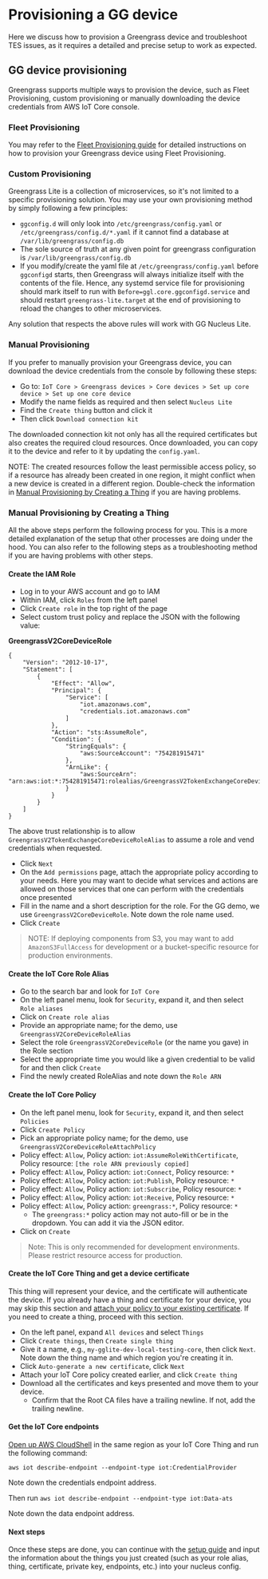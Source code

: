 # Provisioning a GG device

Here we discuss how to provision a Greengrass device and troubleshoot TES
issues, as it requires a detailed and precise setup to work as expected.

## GG device provisioning

Greengrass supports multiple ways to provision the device, such as Fleet
Provisioning, custom provisioning or manually downloading the device credentials
from AWS IoT Core console.

### Fleet Provisioning

You may refer to the
[Fleet Provisioning guide](./fleet_provisioning/fleet_provisioning.md) for
detailed instructions on how to provision your Greengrass device using Fleet
Provisioning.

### Custom Provisioning

Greengrass Lite is a collection of microservices, so it's not limited to a
specific provisioning solution. You may use your own provisioning method by
simply following a few principles:

- `ggconfig.d` will only look into `/etc/greengrass/config.yaml` or
  `/etc/greengrass/config.d/*.yaml` if it cannot find a database at
  `/var/lib/greengrass/config.db`
- The sole source of truth at any given point for greengrass configuration is
  `/var/lib/greengrass/config.db`
- If you modify/create the yaml file at `/etc/greengrass/config.yaml` before
  `ggconfigd` starts, then Greengrass will always initialize itself with the
  contents of the file. Hence, any systemd service file for provisioning should
  mark itself to run with `Before=ggl.core.ggconfigd.service` and should restart
  `greengrass-lite.target` at the end of provisioning to reload the changes to
  other microservices.

Any solution that respects the above rules will work with GG Nucleus Lite.

### Manual Provisioning

If you prefer to manually provision your Greengrass device, you can download the
device credentials from the console by following these steps:

- Go to:
  `IoT Core > Greengrass devices > Core devices > Set up core device > Set up one core device`
- Modify the name fields as required and then select `Nucleus Lite`
- Find the `Create thing` button and click it
- Then click `Download connection kit`

The downloaded connection kit not only has all the required certificates but
also creates the required cloud resources. Once downloaded, you can copy it to
the device and refer to it by updating the `config.yaml`.

NOTE: The created resources follow the least permissible access policy, so if a
resource has already been created in one region, it might conflict when a new
device is created in a different region. Double-check the information in
[Manual Provisioning by Creating a Thing](#manual-provisioning-by-creating-a-thing)
if you are having problems.

### Manual Provisioning by Creating a Thing

All the above steps perform the following process for you. This is a more
detailed explanation of the setup that other processes are doing under the hood.
You can also refer to the following steps as a troubleshooting method if you are
having problems with other steps.

#### Create the IAM Role

- Log in to your AWS account and go to IAM
- Within IAM, click `Roles` from the left panel
- Click `Create role` in the top right of the page
- Select custom trust policy and replace the JSON with the following value:

**GreengrassV2CoreDeviceRole**

```
{
	"Version": "2012-10-17",
	"Statement": [
		{
			"Effect": "Allow",
			"Principal": {
				"Service": [
					"iot.amazonaws.com",
					"credentials.iot.amazonaws.com"
				]
			},
			"Action": "sts:AssumeRole",
			"Condition": {
				"StringEquals": {
					"aws:SourceAccount": "754281915471"
				},
				"ArnLike": {
					"aws:SourceArn": "arn:aws:iot:*:754281915471:rolealias/GreengrassV2TokenExchangeCoreDeviceRoleAlias"
				}
			}
		}
	]
}
```

The above trust relationship is to allow
`GreengrassV2TokenExchangeCoreDeviceRoleAlias` to assume a role and vend
credentials when requested.

- Click `Next`
- On the `Add permissions` page, attach the appropriate policy according to your
  needs. Here you may want to decide what services and actions are allowed on
  those services that one can perform with the credentials once presented
- Fill in the name and a short description for the role. For the GG demo, we use
  `GreengrassV2CoreDeviceRole`. Note down the role name used.
- Click `Create`

> NOTE: If deploying components from S3, you may want to add
> `AmazonS3FullAccess` for development or a bucket-specific resource for
> production environments.

#### Create the IoT Core Role Alias

- Go to the search bar and look for `IoT Core`
- On the left panel menu, look for `Security`, expand it, and then select
  `Role aliases`
- Click on `Create role alias`
- Provide an appropriate name; for the demo, use
  `GreengrassV2CoreDeviceRoleAlias`
- Select the role `GreengrassV2CoreDeviceRole` (or the name you gave) in the
  Role section
- Select the appropriate time you would like a given credential to be valid for
  and then click `Create`
- Find the newly created RoleAlias and note down the `Role ARN`

#### Create the IoT Core Policy

- On the left panel menu, look for `Security`, expand it, and then select
  `Policies`
- Click `Create Policy`
- Pick an appropriate policy name; for the demo, use
  `GreengrassV2CoreDeviceRoleAttachPolicy`
- Policy effect: `Allow`, Policy action: `iot:AssumeRoleWithCertificate`, Policy
  resource: `[the role ARN previously copied]`
- Policy effect: `Allow`, Policy action: `iot:Connect`, Policy resource: `*`
- Policy effect: `Allow`, Policy action: `iot:Publish`, Policy resource: `*`
- Policy effect: `Allow`, Policy action: `iot:Subscribe`, Policy resource: `*`
- Policy effect: `Allow`, Policy action: `iot:Receive`, Policy resource: `*`
- Policy effect: `Allow`, Policy action: `greengrass:*`, Policy resource: `*`
  - The `greengrass:*` policy action may not auto-fill or be in the dropdown.
    You can add it via the JSON editor.
- Click on `Create`

> Note: This is only recommended for development environments. Please restrict
> resource access for production.

#### Create the IoT Core Thing and get a device certificate

This thing will represent your device, and the certificate will authenticate the
device. If you already have a thing and certificate for your device, you may
skip this section and
[attach your policy to your existing certificate](https://docs.aws.amazon.com/iot/latest/developerguide/attach-to-cert.html).
If you need to create a thing, proceed with this section.

- On the left panel, expand `All devices` and select `Things`
- Click `Create things`, then `Create single thing`
- Give it a name, e.g., `my-gglite-dev-local-testing-core`, then click `Next`.
  Note down the thing name and which region you're creating it in.
- Click `Auto-generate a new certificate`, click `Next`
- Attach your IoT Core policy created earlier, and click `Create thing`
- Download all the certificates and keys presented and move them to your device.
  - Confirm that the Root CA files have a trailing newline. If not, add the
    trailing newline.

#### Get the IoT Core endpoints

[Open up AWS CloudShell](https://docs.aws.amazon.com/cloudshell/latest/userguide/getting-started.html#launch-region-shell)
in the same region as your IoT Core Thing and run the following command:

`aws iot describe-endpoint --endpoint-type iot:CredentialProvider`

Note down the credentials endpoint address.

Then run `aws iot describe-endpoint --endpoint-type iot:Data-ats`

Note down the data endpoint address.

#### Next steps

Once these steps are done, you can continue with the [setup guide](SETUP.md) and
input the information about the things you just created (such as your role
alias, thing, certificate, private key, endpoints, etc.) into your nucleus
config.
